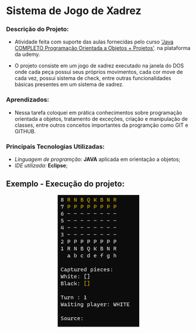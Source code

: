 # Sistema de Jogo de Xadrez 
### Descrição do Projeto:
- Atividade feita com suporte das aulas fornecidas pelo 
curso ['Java COMPLETO Programação Orientada a Objetos + Projetos'](https://www.udemy.com/course/java-curso-completo/). na plataforma da udemy.
      
- O projeto consiste em um jogo de xadrez executado na janela do DOS onde cada peça possui 
seus próprios movimentos, cada cor move de cada vez, possui sistema de check, entre outras 
funcionalidades básicas presentes em um sistema de xadrez.

### Aprendizados:
- Nessa tarefa coloquei em prática conhecimentos sobre programação orientada a objetos, 
tratamento de exceções, criação e manipulação de classes, entre outros conceitos importantes da programção como GIT e GITHUB.

### Principais Tecnologias Utilizadas:
- _Linguagem de programção:_ **JAVA** aplicada em orientação a objetos;
- _IDE utilizada:_ **Eclipse**;

## Exemplo - Execução do projeto:  
<p align="center">
      <img src="/src/img/printGame.png"/>
</p>
